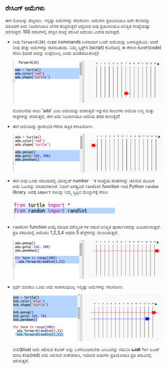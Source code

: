 ## ರೇಸಿಂಗ್ ಆಮೆಗಳು

ಈಗ ಮೋಜನ್ನು ಹೆಚ್ಚಿಸಲು. ಇನ್ನಷ್ಟು ಆಮೆಗಳನ್ನು ಸೇರಿಸೋಣ. ಆಮೆಗಳು ಪ್ರತಿಬಾರಿಯೂ ಅದೇ ಕೆಲಸವನ್ನು ಮಾಡಿದರೆ ಅದು ನಿಜವಾಗಿಯೂ ಬೇಸರ ಹುಟ್ಟಿಸುತ್ತದೆ ಆದ್ದರಿಂದ ಅವು ಪ್ರತಿಬಾರಿಯೂ ಅನಿಶ್ಚಿತ ಸಂಖ್ಯೆಯಷ್ಟು ಚಲಿಸುತ್ತದೆ. 100 ಸರದಿಗಳಲ್ಲಿ ಹೆಚ್ಚಿನ ಸಂಖ್ಯೆ ಚಲಿಸಿದ ಆಮೆಯು ವಿಜೇತ ವಾಗುತ್ತದೆ.

+ ನೀವು `forward(20)` ನಂತಹ commands ಬಳಸುವಾಗ ಒಂದೇ ಆಮೆಯನ್ನು ಬಳಸುತ್ತಿರುವಿರಿ. ಆದರೆ ನೀವು ಹೆಚ್ಚು ಆಮೆಗಳನ್ನು ರಚಿಸಬಹುದು. ನಿಮ್ಮ ಸ್ಕ್ರಿಪ್ಟ್‌ನ (script) ಕೊನೆಯಲ್ಲಿ ಈ ಕೆಳಗಿನ ಕೋಡ್(code) ಸೇರಿಸಿ (ಆದರೆ ಅದನ್ನು ಉದ್ದೇಶಿಸಿಲ್ಲ ಎಂದು ಖಚಿತಪಡಿಸಿಕೊಳ್ಳಿ):
    
    ![screenshot](images/race-red.png)
    
    ಮೊದಲನೆಯ ಸಾಲು 'ada' ಎಂಬ ಆಮೆಯನ್ನು ರಚಿಸುತ್ತದೆ ಇನ್ನುಳಿದ ಸಾಲುಗಳು ಆಮೆಯ ಬಣ್ಣ ಮತ್ತು ಗಾತ್ರಗಳನ್ನು ರಚಿಸುತ್ತದೆ, ಈಗ ಅದು ನಿಜವಾಗಿಯೂ ಆಮೆಯ ತರಹ ಕಾಣುತ್ತದೆ!

+ ಈಗ ಆಮೆಯನ್ನು ಪ್ರಾರಂಭದ ಗೆರೆಯ ಹತ್ತಿರ ಕಳುಹಿಸೋಣ:
    
    ![screenshot](images/race-start.png)

+ ಈಗ ನೀವು ಒಂದು ಸಮಯದಲ್ಲಿ ಯಾದೃಚ್ number ಿಕ ಸಂಖ್ಯೆಯ ಹಂತಗಳನ್ನು ಚಲಿಸುವ ಮೂಲಕ ಆಮೆ ಓಟವನ್ನು ಮಾಡಬೇಕಾಗಿದೆ. ನಿಮಗೆ ಅಗತ್ಯವಿದೆ `randint` function ಇಂದ Python `random` library. ಅದಕ್ಕೆ `import` ಸಾಲನ್ನು ನಿಮ್ಮ ಸ್ಕ್ರಿಪ್ಟಿನ ಮೇಲ್ಭಾಗಕ್ಕೆ ಸೇರಿಸಿ:
    
    ![screenshot](images/race-randint.png)

+ `randint` function ಆಯ್ಕೆ ಮಾಡಿದ ಮೌಲ್ಯಂಕ ಗಳ ನಡುವೆ ಅನಿಶ್ಚಿತ ಪೂರ್ಣಾಂಕವನ್ನು ಹಿಂದಿರುಗಿಸುತ್ತದೆ. ಪ್ರತಿ ಸರದಿಯಲ್ಲಿ ಆಮೆಯು 1,2,3,4 ಅಥವಾ 5 ಹೆಜ್ಜೆಗಳನ್ನು ಮುಂದಿಡುತ್ತದೆ.
    
    ![screenshot](images/race-random.png)

+ ಸ್ಪರ್ಧೆ ಮಾಡಲು ಒಂದು ಆಮೆ ಸಾಕಾಗುವುದಿಲ್ಲ ಇನ್ನಷ್ಟು ಆಮೆಗಳನ್ನು ಸೇರಿಸೋಣ:
    
    ![screenshot](images/race-blue.png)
    
    ನೀಲಿ(blue) ಆಮೆ ಚಲಿಸುವ ಕೋಡ್ ಅನ್ನು ಒಳಗೊಂಡಿರಬೇಕು ಎಂಬುದನ್ನು ಗಮನಿಸಿ **ಒಂದೇ** `for` ಲೂಪ್ ಮಾಡಿ ಕೆಂಪು(red) ಆಮೆ ಚಲಿಸುವ ಸಂಕೇತವಾಗಿ, ಇದರಿಂದ ಅವುಗಳು ಪ್ರತಿಯೊಂದೂ ಪ್ರತಿ ತಿರುವಿನಲ್ಲಿ ಚಲಿಸುತ್ತವೆ.
